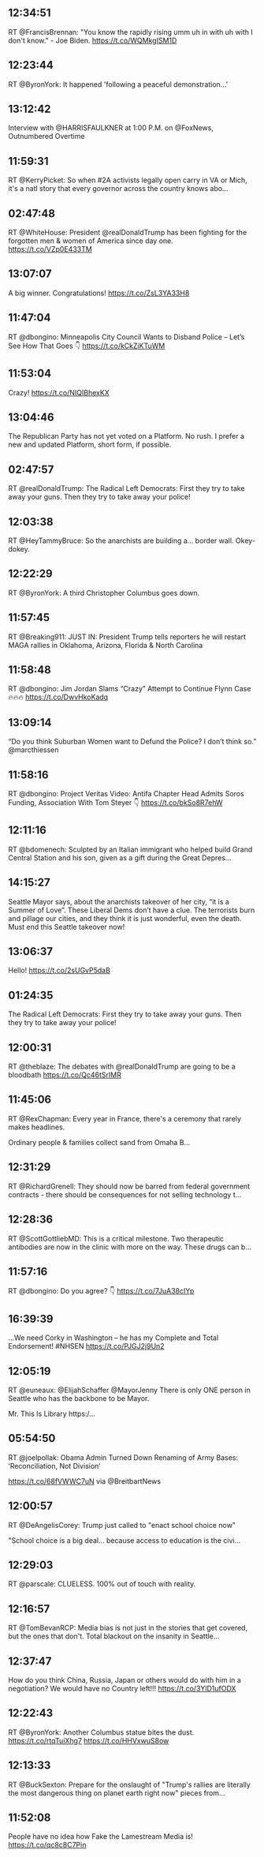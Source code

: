 ## 12:34:51
RT @FrancisBrennan: "You know the rapidly rising umm uh in with uh with I don't know." - Joe Biden. https://t.co/WQMkgISM1D
## 12:23:44
RT @ByronYork: It happened 'following a peaceful demonstration...'
## 13:12:42
Interview with @HARRISFAULKNER at 1:00 P.M. on @FoxNews, Outnumbered Overtime
## 11:59:31
RT @KerryPicket: So when #2A activists legally open carry in VA or Mich, it's a natl story that every governor across the country knows abo…
## 02:47:48
RT @WhiteHouse: President @realDonaldTrump has been fighting for the forgotten men &amp; women of America since day one. https://t.co/VZp0E433TM
## 13:07:07
A big winner. Congratulations! https://t.co/ZsL3YA33H8
## 11:47:04
RT @dbongino: Minneapolis City Council Wants to Disband Police – Let’s See How That Goes 👇
https://t.co/kCkZiKTuWM
## 11:53:04
Crazy! https://t.co/NIQIBhexKX
## 13:04:46
The Republican Party has not yet voted on a Platform. No rush. I prefer a new and updated Platform, short form, if possible.
## 02:47:57
RT @realDonaldTrump: The Radical Left Democrats: First they try to take away your guns. Then they try to take away your police!
## 12:03:38
RT @HeyTammyBruce: So the anarchists are building a... border wall. Okey-dokey.
## 12:22:29
RT @ByronYork: A third Christopher Columbus goes down.
## 11:57:45
RT @Breaking911: JUST IN: President Trump tells reporters he will restart MAGA rallies in Oklahoma, Arizona, Florida &amp; North Carolina
## 11:58:48
RT @dbongino: Jim Jordan Slams “Crazy” Attempt to Continue Flynn Case 🔥🔥🔥
https://t.co/DwvHkoKadq
## 13:09:14
“Do you think Suburban Women want to Defund the Police? I don’t think so.” @marcthiessen
## 11:58:16
RT @dbongino: Project Veritas Video: Antifa Chapter Head Admits Soros Funding, Association With Tom Steyer 👇
https://t.co/bkSo8R7ehW
## 12:11:16
RT @bdomenech: Sculpted by an Italian immigrant who helped build Grand Central Station and his son, given as a gift during the Great Depres…
## 14:15:27
Seattle Mayor says, about the anarchists takeover of her city, “it is a Summer of Love”. These Liberal Dems don’t have a clue. The terrorists burn and pillage our cities, and they think it is just wonderful, even the death. Must end this Seattle takeover now!
## 13:06:37
Hello! https://t.co/2sUGvP5daB
## 01:24:35
The Radical Left Democrats: First they try to take away your guns. Then they try to take away your police!
## 12:00:31
RT @theblaze: The debates with @realDonaldTrump are going to be a bloodbath https://t.co/Qc46tSrIMR
## 11:45:06
RT @RexChapman: Every year in France, there's a ceremony that rarely makes headlines.

Ordinary people &amp; families collect sand from Omaha B…
## 12:31:29
RT @RichardGrenell: They should now be barred from federal government contracts - there should be consequences for not selling technology t…
## 12:28:36
RT @ScottGottliebMD: This is a critical milestone. Two therapeutic antibodies are now in the clinic with more on the way. These drugs can b…
## 11:57:16
RT @dbongino: Do you agree? 👇
https://t.co/7JuA38cIYp
## 16:39:39
...We need Corky in Washington – he has my Complete and Total Endorsement! #NHSEN https://t.co/PJGJ2j9Un2
## 12:05:19
RT @euneaux: @ElijahSchaffer @MayorJenny There is only ONE person in Seattle who has the backbone to be Mayor.

Mr. This Is Library https:/…
## 05:54:50
RT @joelpollak: Obama Admin Turned Down Renaming of Army Bases: ‘Reconciliation, Not Division‘ 

https://t.co/68fVWWC7uN via @BreitbartNews
## 12:00:57
RT @DeAngelisCorey: Trump just called to "enact school choice now"

"School choice is a big deal... because access to education is the civi…
## 12:29:03
RT @parscale: CLUELESS. 100% out of touch with reality.
## 12:16:57
RT @TomBevanRCP: Media bias is not just in the stories that get covered, but the ones that don't. Total blackout on the insanity in Seattle…
## 12:37:47
How do you think China, Russia, Japan or others would do with him in a negotiation? We would have no Country left!!! https://t.co/3YlD1ufODX
## 12:22:43
RT @ByronYork: Another Columbus statue bites the dust. https://t.co/rtqTuiXhg7 https://t.co/HHVxwuS8ow
## 12:13:33
RT @BuckSexton: Prepare for the onslaught of "Trump's rallies are literally the most dangerous thing on planet earth right now" pieces from…
## 11:52:08
People have no idea how Fake the Lamestream Media is! https://t.co/qc8c8C7Pin

